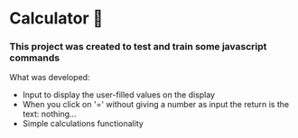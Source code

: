 <h1>Calculator 🧮</h1>

### This project was created to test and train some javascript commands
What was developed:

+ Input to display the user-filled values on the display
+ When you click on '=' without giving a number as input the return is the text: nothing...
+ Simple calculations functionality
